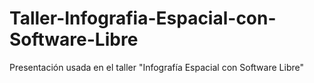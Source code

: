 # Taller-Infografia-Espacial-con-Software-Libre
Presentación usada en el taller "Infografía Espacial con Software Libre"
